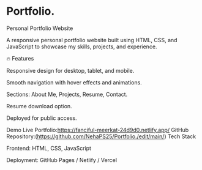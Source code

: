# Portfolio.
Personal Portfolio Website

A responsive personal portfolio website built using HTML, CSS, and JavaScript to showcase my skills, projects, and experience.

🔥 Features

Responsive design for desktop, tablet, and mobile.

Smooth navigation with hover effects and animations.

Sections: About Me, Projects, Resume, Contact.

Resume download option.

Deployed for public access.

Demo
Live Portfolio:https://fanciful-meerkat-24d9d0.netlify.app/
GitHub Repository:(https://github.com/NehaPS25/Portfolio./edit/main/)
Tech Stack

Frontend: HTML, CSS, JavaScript

Deployment: GitHub Pages / Netlify / Vercel

